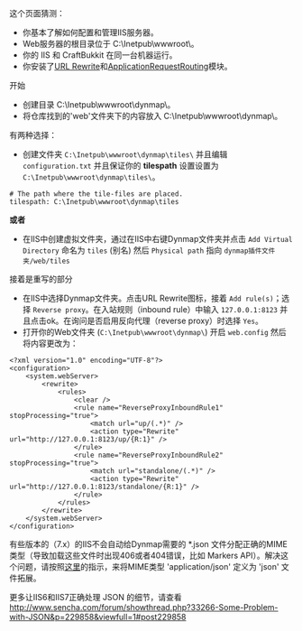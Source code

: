 这个页面猜测：

* 你基本了解如何配置和管理IIS服务器。
* Web服务器的根目录位于 C:\Inetpub\wwwroot\。
* 你的 IIS 和 CraftBukkit 在同一台机器运行。
* 你安装了[URL Rewrite](http://www.iis.net/downloads/microsoft/url-rewrite)和[ApplicationRequestRouting](http://www.iis.net/downloads/microsoft/application-request-routing)模块。

开始

* 创建目录 C:\Inetpub\wwwroot\dynmap\。
* 将仓库找到的'web'文件夹下的内容放入 C:\Inetpub\wwwroot\dynmap\。

有两种选择：

* 创建文件夹 `C:\Inetpub\wwwroot\dynmap\tiles\` 并且编辑 `configuration.txt` 并且保证你的 **tilespath** 设置设置为 `C:\Inetpub\wwwroot\dynmap\tiles\`。

```
# The path where the tile-files are placed.
tilespath: C:\Inetpub\wwwroot\dynmap\tiles
```

**或者**

* 在IIS中创建虚拟文件夹，通过在IIS中右键Dynmap文件夹并点击 `Add Virtual Directory` 命名为 `tiles` (别名) 然后 `Physical path` 指向 `dynmap插件文件夹/web/tiles`

接着是重写的部分

* 在IIS中选择Dynmap文件夹。点击URL Rewrite图标，接着 `Add rule(s)`；选择 `Reverse proxy`。在入站规则（inbound rule）中输入 `127.0.0.1:8123` 并且点击ok。在询问是否启用反向代理（reverse proxy）时选择 `Yes`。
* 打开你的Web文件夹 (`C:\Inetpub\wwwroot\dynmap\`) 开启 `web.config` 然后将内容更改为：

```
<?xml version="1.0" encoding="UTF-8"?>
<configuration>
    <system.webServer>
        <rewrite>
            <rules>
                <clear />
                <rule name="ReverseProxyInboundRule1" stopProcessing="true">
                    <match url="up/(.*)" />
                    <action type="Rewrite" url="http://127.0.0.1:8123/up/{R:1}" />
                </rule>
				<rule name="ReverseProxyInboundRule2" stopProcessing="true">
                    <match url="standalone/(.*)" />
                    <action type="Rewrite" url="http://127.0.0.1:8123/standalone/{R:1}" />
                </rule>
            </rules>
        </rewrite>
    </system.webServer>
</configuration>
```

有些版本的（7.x）的IIS不会自动给Dynmap需要的 *.json 文件分配正确的MIME类型（导致加载这些文件时出现406或者404错误，比如 Markers API）。解决这个问题，请按照[这里](http://support.microsoft.com/kb/942050)的指示，来将MIME类型 'application/json' 定义为 'json' 文件拓展。

更多让IIS6和IIS7正确处理 JSON 的细节，请查看 <http://www.sencha.com/forum/showthread.php?33266-Some-Problem-with-JSON&p=229858&viewfull=1#post229858>